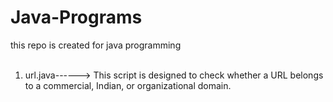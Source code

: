 # Java-Programs
this repo is created for java programming
<br><br>
1. url.java------> This script is designed to check whether a URL belongs to a commercial, Indian, or organizational domain.
